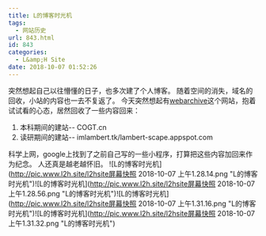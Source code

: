 ```yaml
---
title: L的博客时光机
tags:
  - 网站历史
url: 843.html
id: 843
categories:
  - L&amp;H Site
date: 2018-10-07 01:52:26
---
```


突然想起自己以往懵懂的日子，也多次建了个人博客。 随着空间的消失，域名的回收，小站的内容也一去不复返了。 今天突然想起有[webarchive](https://web.archive.org/)这个网站，抱着试试看的心态，居然回收了一些内容回来：

1.  本科期间的建站-- COGT.cn
2.  读研期间的建站-- imlambert.tk/lambert-scape.appspot.com

科学上网，google上找到了之前自己写的一些小程序，打算把这些内容加回来作为纪念。 人还真是越老越怀旧。 ![L的博客时光机](http://pic.www.l2h.site/l2hsite屏幕快照 2018-10-07 上午1.28.14.png "L的博客时光机")![L的博客时光机](http://pic.www.l2h.site/l2hsite屏幕快照 2018-10-07 上午1.28.56.png "L的博客时光机")![L的博客时光机](http://pic.www.l2h.site/l2hsite屏幕快照 2018-10-07 上午1.31.16.png "L的博客时光机")![L的博客时光机](http://pic.www.l2h.site/l2hsite屏幕快照 2018-10-07 上午1.31.32.png "L的博客时光机")